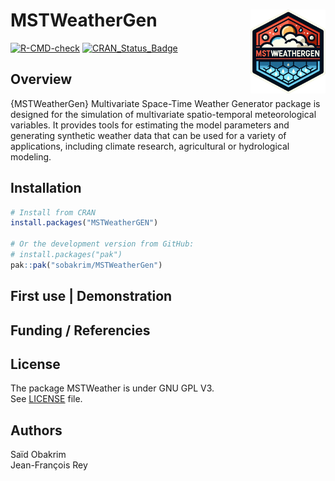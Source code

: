 # MSTWeatherGen <img src="man/figures/MSTWeatherGen.png" align="right" alt="" width="120" />

<!-- badges: start -->
[![R-CMD-check](https://github.com/sobakrim/MSTWeatherGen/actions/workflows/r-package-check.yml/badge.svg)](https://github.com/sobakrim/MSTWeatherGen/actions/workflows/r-package-check.yml)
[![CRAN_Status_Badge](https://www.r-pkg.org/badges/version/MSTWeatherGen)](https://cran.r-project.org/package=MSTWeatherGen)
<!-- badges: end -->

## Overview

{MSTWeatherGen} Multivariate Space-Time Weather Generator package is designed for the simulation of multivariate spatio-temporal meteorological variables. It provides tools for estimating the model parameters and generating synthetic weather data that can be used for a variety of applications, including climate research, agricultural or hydrological modeling.  


## Installation

```r
# Install from CRAN
install.packages("MSTWeatherGEN")

# Or the development version from GitHub:
# install.packages("pak")
pak::pak("sobakrim/MSTWeatherGen")
```

## First use | Demonstration


## Funding / Referencies


## License

The package MSTWeather is under GNU GPL V3.   
See [LICENSE](LICENSE) file.  

## Authors

Saïd Obakrim  
Jean-François Rey  
